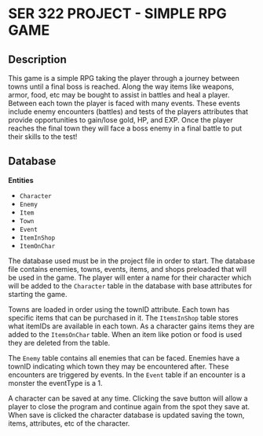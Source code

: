 # SER 322 PROJECT - SIMPLE RPG GAME

## Description
This game is a simple RPG taking the player through a journey between towns until a final boss is reached. Along the way items 
like weapons, armor, food, etc may be bought to assist in battles and heal a player. Between each town the player is faced with 
many events. These events include enemy encounters (battles) and tests of the players attributes that provide 
opportunities to gain/lose gold, HP, and EXP. Once the player reaches the final town they will face a boss enemy in a final battle
to put their skills to the test!

## Database
**Entities**
- `Character`
- `Enemy`
- `Item`
- `Town`
- `Event`
- `ItemInShop`
- `ItemOnChar`

The database used must be in the project file in order to start. The database file contains enemies, towns, events, items, and shops preloaded that will be used in the game. The player will enter a name
for their character which will be added to the `Character` table in the database with base attributes for starting the game. 

Towns are loaded in order using the townID attribute. Each town has specific items that can be purchased in it. The `ItemsInShop` table stores what itemIDs are available in each town. As a character gains
items they are added to the `ItemsOnChar` table. When an item like potion or food is used they are deleted from the table. 

The `Enemy` table contains all enemies that can be faced. Enemies have a townID indicating which town they may be encountered after. These encounters are triggered by events. In the `Event` table if an encounter is a monster the eventType is a 1. 

A character can be saved at any time. Clicking the save button will allow a player to close the program and continue again from the spot they save at. When save is clicked the character database is updated saving the town, items, attributes, etc of the character. 
